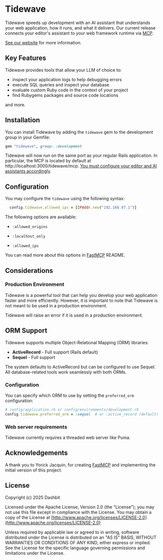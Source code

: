 # Tidewave

Tidewave speeds up development with an AI assistant that understands your web application,
how it runs, and what it delivers. Our current release connects your editor's
assistant to your web framework runtime via [MCP](https://modelcontextprotocol.io/).

[See our website](https://tidewave.ai) for more information.

## Key Features

Tidewave provides tools that allow your LLM of choice to:

- inspect your application logs to help debugging errors
- execute SQL queries and inspect your database
- evaluate custom Ruby code in the context of your project
- find Rubygems packages and source code locations

and more.

## Installation

You can install Tidewave by adding the `tidewave` gem to the development group in your Gemfile:

```ruby
gem "tidewave", group: :development
```

Tidewave will now run on the same port as your regular Rails application.
In particular, the MCP is located by default at http://localhost:3000/tidewave/mcp.
[You must configure your editor and AI assistants accordingly](https://hexdocs.pm/tidewave/mcp.html).

## Configuration

You may configure the `tidewave` using the following syntax:

```ruby
  config.tidewave.allowed_ips = [IPAddr.new("192.168.97.1")]
```

The following options are available:

  * `:allowed_origins`

  * `:localhost_only`

  * `:allowed_ips`

You can read more about this options in [FastMCP](https://github.com/yjacquin/fast_mcp) README.

## Considerations

### Production Environment

Tidewave is a powerful tool that can help you develop your web application faster and more efficiently.
However, it is important to note that Tidewave is not meant to be used in a production environment.

Tidewave will raise an error if it is used in a production environment.

## ORM Support

Tidewave supports multiple Object-Relational Mapping (ORM) libraries:

- **ActiveRecord** - Full support (Rails default)
- **Sequel** - Full support

The system defaults to ActiveRecord but can be configured to use Sequel. All database-related tools work seamlessly with both ORMs.

### Configuration

You can specify which ORM to use by setting the `preferred_orm` configuration:

```ruby
# config/application.rb or config/environments/development.rb
config.tidewave.preferred_orm = :sequel  # or :active_record (default)
```

### Web server requirements

Tidewave currently requires a threaded web server like Puma.

## Acknowledgements

A thank you to Yorick Jacquin, for creating [FastMCP](https://github.com/yjacquin/fast_mcp) and implementing the initial version of this project.

## License

Copyright (c) 2025 Dashbit

Licensed under the Apache License, Version 2.0 (the "License");
you may not use this file except in compliance with the License.
You may obtain a copy of the License at [http://www.apache.org/licenses/LICENSE-2.0](http://www.apache.org/licenses/LICENSE-2.0)

Unless required by applicable law or agreed to in writing, software
distributed under the License is distributed on an "AS IS" BASIS,
WITHOUT WARRANTIES OR CONDITIONS OF ANY KIND, either express or implied.
See the License for the specific language governing permissions and
limitations under the License.

